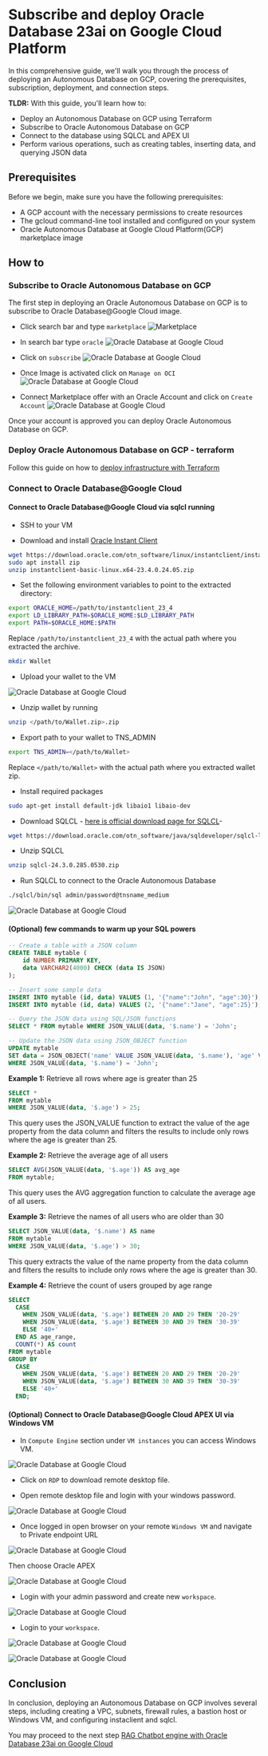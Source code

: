 # Subscribe and deploy Oracle Database 23ai on Google Cloud Platform

In this comprehensive guide, we'll walk you through the process of deploying an Autonomous Database on GCP, covering the prerequisites, subscription, deployment, and connection steps.

**TLDR:** With this guide, you'll learn how to:

- Deploy an Autonomous Database on GCP using Terraform
- Subscribe to Oracle Autonomous Database on GCP
- Connect to the database using SQLCL and APEX UI
- Perform various operations, such as creating tables, inserting data, and querying JSON data

## Prerequisites

Before we begin, make sure you have the following prerequisites:

- A GCP account with the necessary permissions to create resources
- The gcloud command-line tool installed and configured on your system
- Oracle Autonomous Database at Google Cloud Platform(GCP) marketplace image

## How to

### Subscribe to Oracle Autonomous Database on GCP  

The first step in deploying an Oracle Autonomous Database on GCP is to subscribe to Oracle Database@Google Cloud image.

- Click search bar and type  `marketplace`
![Marketplace](images/marketplace.png) 

- In search bar type `oracle`
![Oracle Database at Google Cloud](images/oracledatabaseatgooglecloud.png)  

- Click on `subscribe`
![Oracle Database at Google Cloud](images/subscribe.png)  

- Once Image is activated click on `Manage on OCI`
![Oracle Database at Google Cloud](images/manageonoci.png)  

- Connect Marketplace offer with an Oracle Account and click on `Create Account`
![Oracle Database at Google Cloud](images/createociaccount.png)  

Once your account is approved you can deploy Oracle Autonomous Database on GCP.  

### Deploy Oracle Autonomous Database on GCP - terraform

Follow this guide on how to [deploy infrastructure with Terraform](/examples/adbs-minimal/README.md)  

### Connect to Oracle Database@Google Cloud

#### Connect to Oracle Database@Google Cloud via sqlcl running

- SSH to your VM

- Download and install [Oracle Instant Client](https://www.oracle.com/uk/database/technologies/instant-client/linux-x86-64-downloads.html)

```bash
wget https://download.oracle.com/otn_software/linux/instantclient/instantclient-basic-linux.x64-23.4.0.24.05.zip
sudo apt install zip
unzip instantclient-basic-linux.x64-23.4.0.24.05.zip
```

- Set the following environment variables to point to the extracted directory:

```bash
export ORACLE_HOME=/path/to/instantclient_23_4
export LD_LIBRARY_PATH=$ORACLE_HOME:$LD_LIBRARY_PATH
export PATH=$ORACLE_HOME:$PATH
```

Replace `/path/to/instantclient_23_4` with the actual path where you extracted the archive.

```bash
mkdir Wallet
```

- Upload your wallet to the VM

![Oracle Database at Google Cloud](images/walletupload.png)  

- Unzip wallet by running

```bash
unzip </path/to/Wallet.zip>.zip
```

- Export path to your wallet to TNS_ADMIN  

```bash
export TNS_ADMIN=</path/to/Wallet>
```

Replace `</path/to/Wallet>` with the actual path where you extracted wallet zip.

- Install required packages

```bash
sudo apt-get install default-jdk libaio1 libaio-dev
```

- Download SQLCL - [here is official download page for SQLCL](https://www.oracle.com/database/sqldeveloper/technologies/sqlcl/download/)-

```bash
wget https://download.oracle.com/otn_software/java/sqldeveloper/sqlcl-latest.zip
```

- Unzip SQLCL

```bash
unzip sqlcl-24.3.0.285.0530.zip 
```

- Run SQLCL to connect to the Oracle Autonomous Database

```bash
./sqlcl/bin/sql admin/password@tnsname_medium
```

![Oracle Database at Google Cloud](images/sqlclconnected.png)  

#### (Optional) few commands to warm up your SQL powers

```sql
-- Create a table with a JSON column
CREATE TABLE mytable (
    id NUMBER PRIMARY KEY,
    data VARCHAR2(4000) CHECK (data IS JSON)
);

-- Insert some sample data
INSERT INTO mytable (id, data) VALUES (1, '{"name":"John", "age":30}');
INSERT INTO mytable (id, data) VALUES (2, '{"name":"Jane", "age":25}');

-- Query the JSON data using SQL/JSON functions
SELECT * FROM mytable WHERE JSON_VALUE(data, '$.name') = 'John';

-- Update the JSON data using JSON_OBJECT function
UPDATE mytable 
SET data = JSON_OBJECT('name' VALUE JSON_VALUE(data, '$.name'), 'age' VALUE 31) 
WHERE JSON_VALUE(data, '$.name') = 'John';
```

**Example 1:** Retrieve all rows where age is greater than 25

```sql
SELECT *
FROM mytable
WHERE JSON_VALUE(data, '$.age') > 25;
```

This query uses the JSON_VALUE function to extract the value of the age property from the data column and filters the results to include only rows where the age is greater than 25.

**Example 2:** Retrieve the average age of all users

```sql
SELECT AVG(JSON_VALUE(data, '$.age')) AS avg_age
FROM mytable;
```

This query uses the AVG aggregation function to calculate the average age of all users.

**Example 3:** Retrieve the names of all users who are older than 30

```sql
SELECT JSON_VALUE(data, '$.name') AS name
FROM mytable
WHERE JSON_VALUE(data, '$.age') > 30;
```

This query extracts the value of the name property from the data column and filters the results to include only rows where the age is greater than 30.

**Example 4:** Retrieve the count of users grouped by age range

```sql
SELECT 
  CASE 
    WHEN JSON_VALUE(data, '$.age') BETWEEN 20 AND 29 THEN '20-29'
    WHEN JSON_VALUE(data, '$.age') BETWEEN 30 AND 39 THEN '30-39'
    ELSE '40+'
  END AS age_range,
  COUNT(*) AS count
FROM mytable
GROUP BY 
  CASE 
    WHEN JSON_VALUE(data, '$.age') BETWEEN 20 AND 29 THEN '20-29'
    WHEN JSON_VALUE(data, '$.age') BETWEEN 30 AND 39 THEN '30-39'
    ELSE '40+'
  END;
```

#### (Optional) Connect to Oracle Database@Google Cloud APEX UI via Windows VM

- In `Compute Engine` section under `VM instances` you can access Windows VM.

![Oracle Database at Google Cloud](images/computeengine.png)  

- Click on `RDP` to download remote desktop file.  

- Open remote desktop file and login with your windows password.  

![Oracle Database at Google Cloud](images/windowsvm.png)  

- Once logged in open browser on your remote `Windows VM` and navigate to Private endpoint URL

![Oracle Database at Google Cloud](images/privateendpointurl.png)  

Then choose Oracle APEX

![Oracle Database at Google Cloud](images/ords.png)  

- Login with your admin password and create new `workspace`.

![Oracle Database at Google Cloud](images/adminapex.png)  

- Login to your `workspace`.

![Oracle Database at Google Cloud](images/loginworkspace.png)  

![Oracle Database at Google Cloud](images/apexui.png)  

## Conclusion

In conclusion, deploying an Autonomous Database on GCP involves several steps, including creating a VPC, subnets, firewall rules, a bastion host or Windows VM, and configuring instaclient and sqlcl.

You may proceed to the next step [RAG Chatbot engine with Oracle Database 23ai on Google Cloud](README_RAG.md)